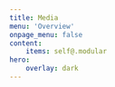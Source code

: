 ```yaml
---
title: Media
menu: 'Overview'
onpage_menu: false
content:
    items: self@.modular
hero:
    overlay: dark
---
```

